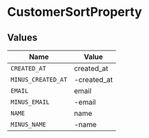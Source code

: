 # CustomerSortProperty


## Values

| Name               | Value              |
| ------------------ | ------------------ |
| `CREATED_AT`       | created_at         |
| `MINUS_CREATED_AT` | -created_at        |
| `EMAIL`            | email              |
| `MINUS_EMAIL`      | -email             |
| `NAME`             | name               |
| `MINUS_NAME`       | -name              |